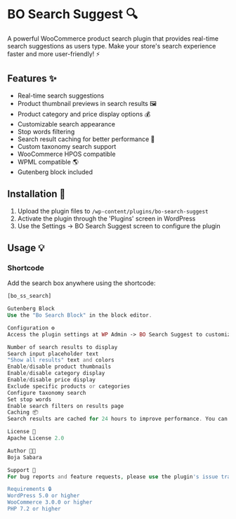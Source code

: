 # BO Search Suggest 🔍

A powerful WooCommerce product search plugin that provides real-time search suggestions as users type. Make your store's search experience faster and more user-friendly! ⚡

## Features ✨

- Real-time search suggestions
- Product thumbnail previews in search results 🖼️
- Product category and price display options 💰
- Customizable search appearance
- Stop words filtering
- Search result caching for better performance 🚀
- Custom taxonomy search support
- WooCommerce HPOS compatible
- WPML compatible 🌎
- Gutenberg block included

## Installation 🔧

1. Upload the plugin files to `/wp-content/plugins/bo-search-suggest`
2. Activate the plugin through the 'Plugins' screen in WordPress
3. Use the Settings -> BO Search Suggest screen to configure the plugin

## Usage 💡

### Shortcode
Add the search box anywhere using the shortcode:
```php
[bo_ss_search]

Gutenberg Block
Use the "Bo Search Block" in the block editor.

Configuration ⚙️
Access the plugin settings at WP Admin -> BO Search Suggest to customize:

Number of search results to display
Search input placeholder text
"Show all results" text and colors
Enable/disable product thumbnails
Enable/disable category display
Enable/disable price display
Exclude specific products or categories
Configure taxonomy search
Set stop words
Enable search filters on results page
Caching 📦
Search results are cached for 24 hours to improve performance. You can clear the cache manually from the admin settings.

License 📄
Apache License 2.0

Author 👨‍💻
Boja Sabara

Support 🤝
For bug reports and feature requests, please use the plugin's issue tracker.

Requirements 🔒
WordPress 5.0 or higher
WooCommerce 3.0.0 or higher
PHP 7.2 or higher
